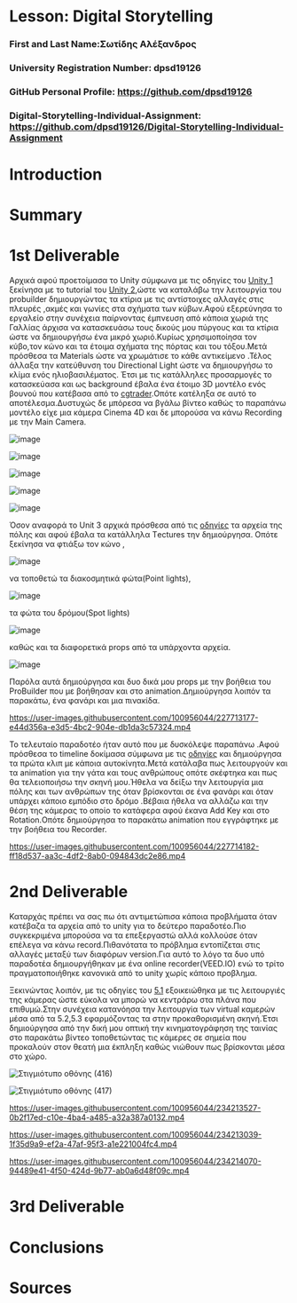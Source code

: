 # Lesson: Digital Storytelling

### First and Last Name:Σωτίδης Αλέξανδρος
### University Registration Number: dpsd19126
### GitHub Personal Profile: https://github.com/dpsd19126
### Digital-Storytelling-Individual-Assignment: https://github.com/dpsd19126/Digital-Storytelling-Individual-Assignment

# Introduction



# Summary


# 1st Deliverable
Αρχικά αφού προετοίμασα το Unity σύμφωνα με τις οδηγίες του [Unity 1](https://learn.unity.com/project/unit-1-getting-started?uv=2019.4&courseId=5ee00851edbc2a0022274f75) ξεκίνησα με το  tutorial του [Unity 2](https://learn.unity.com/project/unit-2-realtime-previsualization?uv=2019.4&courseId=5ee00851edbc2a0022274f75),ώστε να καταλάβω την λειτουργία του probuilder δημιουργώντας τα κτίρια  με τις αντίστοιχες αλλαγές στις πλευρές ,ακμές  και γωνίες στα σχήματα των κύβων.Αφού εξερεύνησα το εργαλείο στην συνέχεια παίρνοντας έμπνευση από κάποια χωριά της Γαλλίας άρχισα να κατασκευάσω τους δικούς μου πύργους και τα κτίρια ώστε να δημιουργήσω ένα μικρό χωριό.Κυρίως χρησιμοποίησα τον κύβο,τον κώνο και τα έτοιμα σχήματα της πόρτας και του τόξου.Μετά πρόσθεσα τα Μaterials ώστε να χρωμάτισε το κάθε αντικείμενο .Τέλος άλλαξα την κατεύθυνση του Directional Light ώστε να δημιουργήσω το κλίμα ενός ηλιοβασιλέματος. Έτσι με τις κατάλληλες προσαρμογές το κατασκεύασα και ως background έβαλα ένα έτοιμο 3D μοντέλο ενός βουνού που κατέβασα από το [cgtrader](https://www.cgtrader.com).Οπότε κατέληξα σε αυτό το αποτέλεσμα.Δυστυχώς δε μπόρεσα να βγάλω βίντεο καθώς το παραπάνω μοντέλο είχε μια κάμερα Cinema 4D και δε μπορούσα να κάνω Recording με την Μain Camera.



![image](https://user-images.githubusercontent.com/100956044/227633642-ac7724da-e61e-45ec-938e-13815a854a2d.png)








![image](https://user-images.githubusercontent.com/100956044/227633882-c0db8d01-19d1-4164-8c24-20c181101c94.png)






![image](https://user-images.githubusercontent.com/100956044/227646083-51b3981c-3c33-4f25-8c11-426ccf75b7b7.png)










![image](https://user-images.githubusercontent.com/100956044/227651345-747d7f50-d7f1-469a-9442-63f256bbc2ac.png)








![image](https://user-images.githubusercontent.com/100956044/227651572-7448dd43-69d3-4e28-937e-af87f9ea15ac.png)




Όσον αναφορά τo Unit 3 αρχικά πρόσθεσα από τις [οδηγίες](https://learn.unity.com/project/unit-3-environment-modeling-set-dressing-in-unity?uv=2019.4&courseId=5ee00851edbc2a0022274f75) τα αρχεία της πόλης και αφού έβαλα τα κατάλληλα Τectures την δημιούργησα. Οπότε ξεκίνησα να φτιάξω τον κώνο ,


![image](https://user-images.githubusercontent.com/100956044/227712932-943eecf8-9e9d-490e-9502-0a0b4e8751c5.png)




να τοποθετώ τα διακοσμητικά φώτα(Point lights),


![image](https://user-images.githubusercontent.com/100956044/227713016-d9068136-2a62-41cb-8975-9d3d9e0f4b63.png)



τα φώτα του δρόμου(Spot lights) 



![image](https://user-images.githubusercontent.com/100956044/227713062-03940722-5667-4523-ad90-c1d8a733a279.png)




καθώς και τα διαφορετικά props από τα υπάρχοντα αρχεία.





![image](https://user-images.githubusercontent.com/100956044/227713142-06847cdd-0a52-4cae-be03-23f010da5cd0.png)








Παρόλα αυτά δημιούργησα και δυο δικά μου props με την βοήθεια του ProBuilder  που με βοήθησαν και στο animation.Δημιούργησα λοιπόν τα παρακάτω, ένα φανάρι και μια πινακίδα.



https://user-images.githubusercontent.com/100956044/227713177-e44d356a-e3d5-4bc2-904e-db1da3c57324.mp4










Το τελευταίο παραδοτέο ήταν αυτό που με δυσκόλεψε παραπάνω .Αφού πρόσθεσα το timeline δοκίμασα σύμφωνα με τις [οδηγίες](https://learn.unity.com/project/unit-4-creating-an-animatic-a-preliminary-version-of-an-animation?uv=2019.4&courseId=5ee00851edbc2a0022274f75) και δημιούργησα τα πρώτα κλιπ με κάποια αυτοκίνητα.Μετά κατάλαβα πως λειτουργούν και τα animation για την γάτα και τους ανθρώπους οπότε σκέφτηκα και πως θα τελειοποιήσω την σκηνή μου.Ήθελα να δείξω την λειτουργία μια πόλης και των ανθρώπων της όταν βρίσκονται σε ένα φανάρι και όταν υπάρχει κάποιο εμπόδιο στο δρόμο .Βέβαια ήθελα να αλλάζω και την θέση της κάμερας το οποίο το κατάφερα αφού έκανα Add Key και στο Rotation.Οπότε δημιούργησα το παρακάτω animation που εγγράφτηκε με την βοήθεια του Recorder.






https://user-images.githubusercontent.com/100956044/227714182-ff18d537-aa3c-4df2-8ab0-094843dc2e86.mp4






# 2nd Deliverable

Καταρχάς πρέπει να σας πω ότι αντιμετώπισα κάποια προβλήματα όταν κατέβαζα τα αρχεία από το unity για το δεύτερο παραδοτέο.Πιο συγκεκριμένα μπορούσα να τα επεξεργαστώ αλλά κολλούσε όταν επέλεγα να κάνω record.Πιθανότατα το πρόβλημα εντοπίζεται στις αλλαγές μεταξύ των διαφόρων version.Για αυτό το λόγο τα δυο υπό παραδοτέα δημιουργήθηκαν με ένα online recorder(VEED.IO) ενώ το τρίτο πραγματοποιήθηκε κανονικά από το unity χωρίς κάποιο προβλημα.


Ξεκινώντας λοιπόν, με τις οδηγίες του [5.1](https://learn.unity.com/tutorial/lesson-5-1-framing-shots-with-the-main-camera?uv=2019.4&courseId=5ee00851edbc2a0022274f75&projectId=5edae20fedbc2a0021a0cf31) εξοικειώθηκα με τις λειτουργιές της κάμερας ώστε εύκολα να μπορώ να κεντράρω στα πλάνα που επιθυμώ.Στην συνέχεια κατανόησα την λειτουργία των virtual καμερών μέσα από  τα  5.2,5.3 εφαρμόζοντας τα στην προκαθορισμένη σκηνή.Έτσι δημιούργησα από την δική μου οπτική την κινηματογράφηση της ταινίας στο παρακάτω βίντεο τοποθετώντας τις κάμερες σε σημεία που προκαλούν στον θεατή μια έκπληξη καθώς νιώθουν πως βρίσκονται μέσα στο χώρο.




![Στιγμιότυπο οθόνης (416)](https://user-images.githubusercontent.com/100956044/235952748-d0060c0f-7a1d-4b9d-a27c-85bbcadf818c.png)

![Στιγμιότυπο οθόνης (417)](https://user-images.githubusercontent.com/100956044/235952773-f4fdc86d-026d-488c-9acf-5577b816b558.png)


https://user-images.githubusercontent.com/100956044/234213527-0b2f17ed-c10e-4ba4-a485-a32a387a0132.mp4









https://user-images.githubusercontent.com/100956044/234213039-1f35d9a9-ef2a-47af-95f3-a1e221004fc4.mp4




















https://user-images.githubusercontent.com/100956044/234214070-94489e41-4f50-424d-9b77-ab0a6d48f09c.mp4





# 3rd Deliverable 


# Conclusions


# Sources
